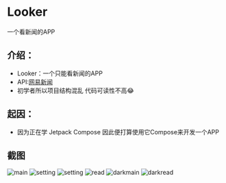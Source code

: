 # Looker
一个看新闻的APP
## 介绍：
- Looker：一个只能看新闻的APP
- API:[网易新闻](https://blog.csdn.net/xm1037782843/article/details/103388228)
- 初学者所以项目结构混乱 代码可读性不高😂

## 起因：
- 因为正在学 Jetpack Compose 因此便打算使用它Compose来开发一个APP

## 截图
![main](readme/ScreenShot1.jpg)
![setting](readme/ScreenShot2.jpg)
![setting](readme/ScreenShot3.jpg)
![read](readme/ScreenShot4.jpg)
![darkmain](readme/ScreenShot5.jpg)
![darkread](readme/ScreenShot6.jpg)